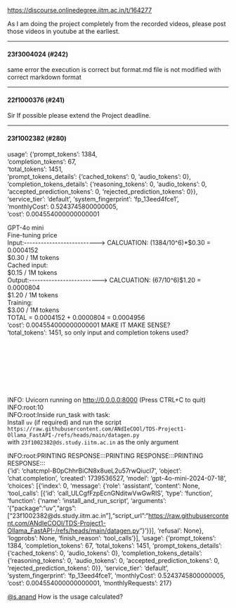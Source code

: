 https://discourse.onlinedegree.iitm.ac.in/t/164277

As I am doing the project completely from the recorded videos, please post those videos in youtube at the earliest.</p><hr>

<h4>23f3004024 (#242)</h4>
<p>same error the execution is correct but format.md file is not modified with correct markdown format</p><hr>

<h4>22f1000376 (#241)</h4>
<p>Sir If possible please extend the Project deadline.</p><hr>

<h4>23f1002382 (#280)</h4>
<p>usage’: {‘prompt_tokens’: 1384,<br/>
‘completion_tokens’: 67,<br/>
‘total_tokens’: 1451,<br/>
‘prompt_tokens_details’: {‘cached_tokens’: 0, ‘audio_tokens’: 0},<br/>
‘completion_tokens_details’: {‘reasoning_tokens’: 0, ‘audio_tokens’: 0, ‘accepted_prediction_tokens’: 0, ‘rejected_prediction_tokens’: 0}},<br/>
‘service_tier’: ‘default’, ‘system_fingerprint’: ‘fp_13eed4fce1’,<br/>
‘monthlyCost’: 0.5243745800000005,<br/>
‘cost’: 0.004554000000000001</p>
<p>GPT-4o mini<br/>
Fine-tuning price<br/>
Input:--------------------------&gt; CALCUATION: (1384/10^6)*$0.30 = 0.0004152<br/>
$0.30 / 1M tokens<br/>
Cached input:<br/>
$0.15 / 1M tokens<br/>
Output:-------------------------&gt;  CALCUATION: (67/10^6)$1.20 = 0.0000804<br/>
$1.20 / 1M tokens<br/>
Training:<br/>
$3.00 / 1M tokens<br/>
TOTAL = 0.0004152 + 0.0000804 = 0.0004956<br/>
‘cost’: 0.004554000000000001 MAKE IT MAKE SENSE?<br/>
‘total_tokens’: 1451, so only input and completion tokens used?<br/>
<br/><br/>
<br/><br/>
<br/><br/>
<br/><br/>
INFO:     Uvicorn running on <a href="http://0.0.0.0:8000" rel="noopener nofollow ugc">http://0.0.0.0:8000</a> (Press CTRL+C to quit)<br/>
INFO:root:10<br/>
INFO:root:Inside run_task with task:<br/>
Install <code>uv</code> (if required) and run the script <code>https://raw.githubusercontent.com/ANdIeCOOl/TDS-Project1-Ollama_FastAPI-/refs/heads/main/datagen.py</code><br/>
with <code>23f1002382@ds.study.iitm.ac.in</code> as the only argument</p>
<p>INFO:root:PRINTING RESPONSE:::PRINTING RESPONSE:::PRINTING RESPONSE:::<br/>
{‘id’: ‘chatcmpl-B0pChhrBiCN8x8ueL2u57rwQiucl7’, ‘object’: ‘chat.completion’, ‘created’: 1739536527, ‘model’: ‘gpt-4o-mini-2024-07-18’, ‘choices’: [{‘index’: 0, ‘message’: {‘role’: ‘assistant’, ‘content’: None, ‘tool_calls’: [{‘id’: ‘call_ULCgfFzpEcnGNditwVwGwRIS’, ‘type’: ‘function’, ‘function’: {‘name’: ‘install_and_run_script’, ‘arguments’: ‘{“package”:“uv”,“args”:[“23f1002382@ds.study.iitm.ac.in”],“script_url”:“<a href="https://raw.githubusercontent.com/ANdIeCOOl/TDS-Project1-Ollama_FastAPI-/refs/heads/main/datagen.py" rel="noopener nofollow ugc">https://raw.githubusercontent.com/ANdIeCOOl/TDS-Project1-Ollama_FastAPI-/refs/heads/main/datagen.py</a>”}’}}], ‘refusal’: None}, ‘logprobs’: None, ‘finish_reason’: ‘tool_calls’}], ‘usage’: {‘prompt_tokens’: 1384, ‘completion_tokens’: 67, ‘total_tokens’: 1451, ‘prompt_tokens_details’: {‘cached_tokens’: 0, ‘audio_tokens’: 0}, ‘completion_tokens_details’: {‘reasoning_tokens’: 0, ‘audio_tokens’: 0, ‘accepted_prediction_tokens’: 0, ‘rejected_prediction_tokens’: 0}}, ‘service_tier’: ‘default’, ‘system_fingerprint’: ‘fp_13eed4fce1’, ‘monthlyCost’: 0.5243745800000005, ‘cost’: 0.004554000000000001, ‘monthlyRequests’: 217}</p>
<p><a class="mention" href="/u/s.anand">@s.anand</a>  How is the usage calculated?